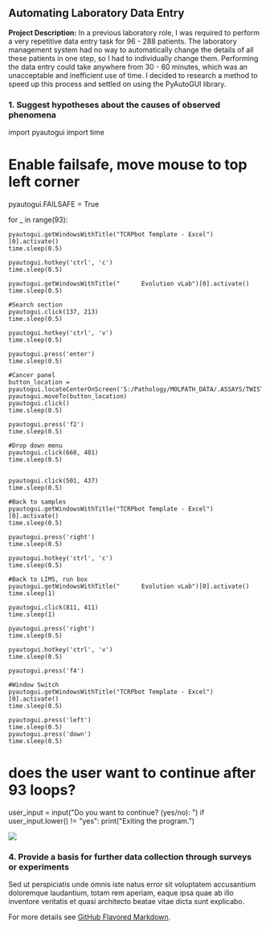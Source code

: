 ## Automating Laboratory Data Entry

**Project Description:** In a previous laboratory role, I was required to perform a very repetitive data entry task for 96 - 288 patients. The laboratory management system had no way to automatically change the details of all these patients in one step, so I had to individually change them. Performing the data entry could take anywhere from 30 - 60 minutes, which was an unacceptable and inefficient use of time. I decided to research a method to speed up this process and settled on using the PyAutoGUI library.    

### 1. Suggest hypotheses about the causes of observed phenomena

import pyautogui
import time

# Enable failsafe, move mouse to top left corner
pyautogui.FAILSAFE = True

for _ in range(93):
    
    pyautogui.getWindowsWithTitle("TCRPbot Template - Excel")[0].activate()
    time.sleep(0.5)
    
    pyautogui.hotkey('ctrl', 'c')
    time.sleep(0.5)
    
    pyautogui.getWindowsWithTitle("      Evolution vLab")[0].activate()
    time.sleep(0.5)
        
    #Search section
    pyautogui.click(137, 213)
    time.sleep(0.5)
        
    pyautogui.hotkey('ctrl', 'v')
    time.sleep(0.5)
        
    pyautogui.press('enter')
    time.sleep(0.5)
        
    #Cancer panel
    button_location = pyautogui.locateCenterOnScreen('S:/Pathology/MOLPATH_DATA/.ASSAYS/TWIST_TCRP/Automation/Button.png')
    pyautogui.moveTo(button_location)
    pyautogui.click()
    time.sleep(0.5)
        
    pyautogui.press('f2')
    time.sleep(0.5)
        
    #Drop down menu
    pyautogui.click(660, 401)
    time.sleep(0.5)
        
   
    pyautogui.click(501, 437)
    time.sleep(0.5)
        
    #Back to samples
    pyautogui.getWindowsWithTitle("TCRPbot Template - Excel")[0].activate()
    time.sleep(0.5)
        
    pyautogui.press('right')
    time.sleep(0.5)
        
    pyautogui.hotkey('ctrl', 'c')
    time.sleep(0.5)
        
    #Back to LIMS, run box
    pyautogui.getWindowsWithTitle("      Evolution vLab")[0].activate()
    time.sleep(1)
    
    pyautogui.click(811, 411)
    time.sleep(1)

    pyautogui.press('right')
    time.sleep(0.5)
        
    pyautogui.hotkey('ctrl', 'v')
    time.sleep(0.5)
        
    pyautogui.press('f4')
        
    #Window Switch
    pyautogui.getWindowsWithTitle("TCRPbot Template - Excel")[0].activate()
    time.sleep(0.5)
        
    pyautogui.press('left')
    time.sleep(0.5)
    pyautogui.press('down')
    time.sleep(0.5)

# does the user want to continue after 93 loops?
user_input = input("Do you want to continue? (yes/no): ")
if user_input.lower() != "yes":
    print("Exiting the program.")













<img src="images/dummy_thumbnail.jpg?raw=true"/>

### 4. Provide a basis for further data collection through surveys or experiments

Sed ut perspiciatis unde omnis iste natus error sit voluptatem accusantium doloremque laudantium, totam rem aperiam, eaque ipsa quae ab illo inventore veritatis et quasi architecto beatae vitae dicta sunt explicabo. 

For more details see [GitHub Flavored Markdown](https://guides.github.com/features/mastering-markdown/).
